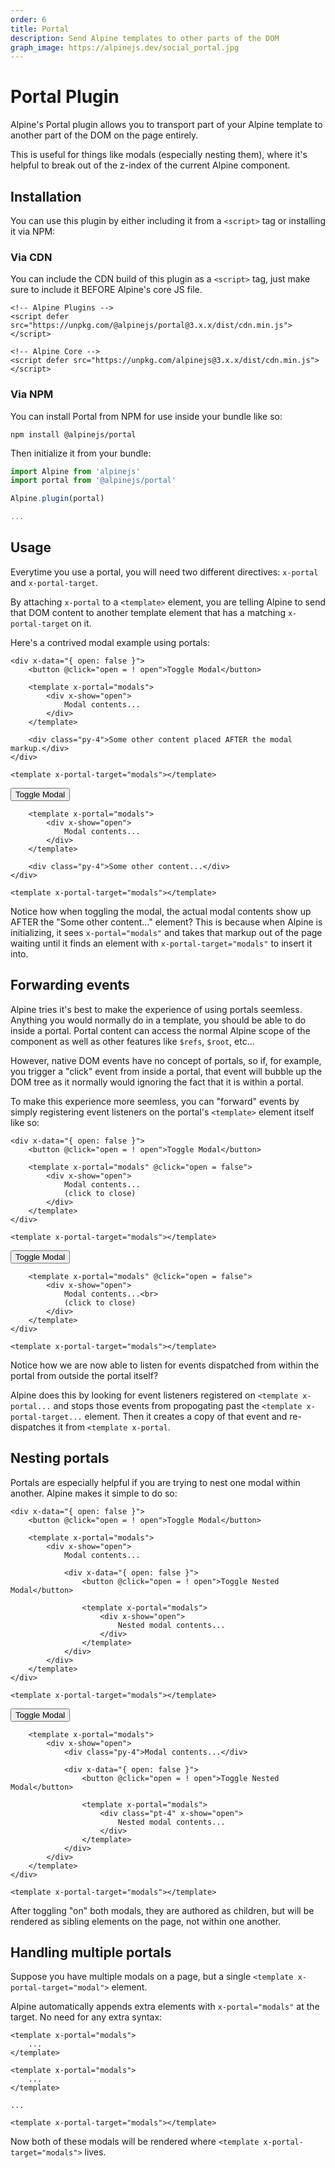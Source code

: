 ```yaml
---
order: 6
title: Portal
description: Send Alpine templates to other parts of the DOM
graph_image: https://alpinejs.dev/social_portal.jpg
---
```


# Portal Plugin

Alpine's Portal plugin allows you to transport part of your Alpine template to another part of the DOM on the page entirely.

This is useful for things like modals (especially nesting them), where it's helpful to break out of the z-index of the current Alpine component.

<a name="installation"></a>
## Installation

You can use this plugin by either including it from a `<script>` tag or installing it via NPM:

### Via CDN

You can include the CDN build of this plugin as a `<script>` tag, just make sure to include it BEFORE Alpine's core JS file.

```alpine
<!-- Alpine Plugins -->
<script defer src="https://unpkg.com/@alpinejs/portal@3.x.x/dist/cdn.min.js"></script>

<!-- Alpine Core -->
<script defer src="https://unpkg.com/alpinejs@3.x.x/dist/cdn.min.js"></script>
```

### Via NPM

You can install Portal from NPM for use inside your bundle like so:

```shell
npm install @alpinejs/portal
```

Then initialize it from your bundle:

```js
import Alpine from 'alpinejs'
import portal from '@alpinejs/portal'

Alpine.plugin(portal)

...
```

<a name="usage"></a>
## Usage

Everytime you use a portal, you will need two different directives: `x-portal` and `x-portal-target`.

By attaching `x-portal` to a `<template>` element, you are telling Alpine to send that DOM content to another template element that has a matching `x-portal-target` on it.

Here's a contrived modal example using portals:

```alpine
<div x-data="{ open: false }">
    <button @click="open = ! open">Toggle Modal</button>

    <template x-portal="modals">
        <div x-show="open">
            Modal contents...
        </div>
    </template>

    <div class="py-4">Some other content placed AFTER the modal markup.</div>
</div>

<template x-portal-target="modals"></template>
```

<!-- START_VERBATIM -->
<div class="demo" x-ref="root">
    <div x-data="{ open: false }">
        <button @click="open = ! open">Toggle Modal</button>

        <template x-portal="modals">
            <div x-show="open">
                Modal contents...
            </div>
        </template>

        <div class="py-4">Some other content...</div>
    </div>

    <template x-portal-target="modals"></template>
</div>
<!-- END_VERBATIM -->

Notice how when toggling the modal, the actual modal contents show up AFTER the "Some other content..." element? This is because when Alpine is initializing, it sees `x-portal="modals"` and takes that markup out of the page waiting until it finds an element with `x-portal-target="modals"` to insert it into.

<a name="forwarding-events"></a>
## Forwarding events

Alpine tries it's best to make the experience of using portals seemless. Anything you would normally do in a template, you should be able to do inside a portal. Portal content can access the normal Alpine scope of the component as well as other features like `$refs`, `$root`, etc...

However, native DOM events have no concept of portals, so if, for example, you trigger a "click" event from inside a portal, that event will bubble up the DOM tree as it normally would ignoring the fact that it is within a portal.

To make this experience more seemless, you can "forward" events by simply registering event listeners on the portal's `<template>` element itself like so:

```alpine
<div x-data="{ open: false }">
    <button @click="open = ! open">Toggle Modal</button>

    <template x-portal="modals" @click="open = false">
        <div x-show="open">
            Modal contents...
            (click to close)
        </div>
    </template>
</div>

<template x-portal-target="modals"></template>
```

<!-- START_VERBATIM -->
<div class="demo" x-ref="root">
    <div x-data="{ open: false }">
        <button @click="open = ! open">Toggle Modal</button>

        <template x-portal="modals" @click="open = false">
            <div x-show="open">
                Modal contents...<br>
                (click to close)
            </div>
        </template>
    </div>

    <template x-portal-target="modals"></template>
</div>
<!-- END_VERBATIM -->

Notice how we are now able to listen for events dispatched from within the portal from outside the portal itself?

Alpine does this by looking for event listeners registered on `<template x-portal...` and stops those events from propogating past the `<template x-portal-target...` element. Then it creates a copy of that event and re-dispatches it from `<template x-portal`.

<a name="nesting-portals"></a>
## Nesting portals

Portals are especially helpful if you are trying to nest one modal within another. Alpine makes it simple to do so:

```alpine
<div x-data="{ open: false }">
    <button @click="open = ! open">Toggle Modal</button>

    <template x-portal="modals">
        <div x-show="open">
            Modal contents...
            
            <div x-data="{ open: false }">
                <button @click="open = ! open">Toggle Nested Modal</button>

                <template x-portal="modals">
                    <div x-show="open">
                        Nested modal contents...
                    </div>
                </template>
            </div>
        </div>
    </template>
</div>

<template x-portal-target="modals"></template>
```

<!-- START_VERBATIM -->
<div class="demo" x-ref="root">
    <div x-data="{ open: false }">
        <button @click="open = ! open">Toggle Modal</button>

        <template x-portal="modals">
            <div x-show="open">
                <div class="py-4">Modal contents...</div>
                
                <div x-data="{ open: false }">
                    <button @click="open = ! open">Toggle Nested Modal</button>

                    <template x-portal="modals">
                        <div class="pt-4" x-show="open">
                            Nested modal contents...
                        </div>
                    </template>
                </div>
            </div>
        </template>
    </div>

    <template x-portal-target="modals"></template>
</div>
<!-- END_VERBATIM -->

After toggling "on" both modals, they are authored as children, but will be rendered as sibling elements on the page, not within one another.

<a name="multiple-portals"></a>
## Handling multiple portals

Suppose you have multiple modals on a page, but a single `<template x-portal-target="modal">` element.

Alpine automatically appends extra elements with `x-portal="modals"` at the target. No need for any extra syntax:

```alpine
<template x-portal="modals">
    ...
</template>

<template x-portal="modals">
    ...
</template>

...

<template x-portal-target="modals"></template>
```

Now both of these modals will be rendered where `<template x-portal-target="modals">` lives.
